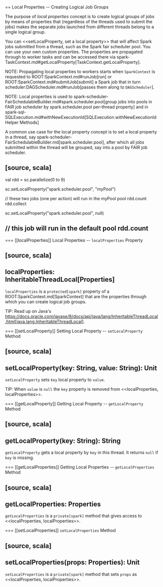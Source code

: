 == Local Properties -- Creating Logical Job Groups

The purpose of *local properties* concept is to create logical groups of jobs by means of properties that (regardless of the threads used to submit the jobs) makes the separate jobs launched from different threads belong to a single logical group.

You can <<setLocalProperty, set a local property>> that will affect Spark jobs submitted from a thread, such as the Spark fair scheduler pool. You can use your own custom properties. The properties are propagated through to worker tasks and can be accessed there via spark-TaskContext.md#getLocalProperty[TaskContext.getLocalProperty].

NOTE: Propagating local properties to workers starts when `SparkContext` is requested to ROOT:SparkContext.md#runJob[run] or ROOT:SparkContext.md#submitJob[submit] a Spark job that in turn scheduler:DAGScheduler.md#runJob[passes them along to `DAGScheduler`].

NOTE: Local properties is used to spark-scheduler-FairSchedulableBuilder.md#spark.scheduler.pool[group jobs into pools in FAIR job scheduler by spark.scheduler.pool per-thread property] and in spark-sql-SQLExecution.md#withNewExecutionId[SQLExecution.withNewExecutionId Helper Methods]

A common use case for the local property concept is to set a local property in a thread, say spark-scheduler-FairSchedulableBuilder.md[spark.scheduler.pool], after which all jobs submitted within the thread will be grouped, say into a pool by FAIR job scheduler.

[source, scala]
----
val rdd = sc.parallelize(0 to 9)

sc.setLocalProperty("spark.scheduler.pool", "myPool")

// these two jobs (one per action) will run in the myPool pool
rdd.count
rdd.collect

sc.setLocalProperty("spark.scheduler.pool", null)

// this job will run in the default pool
rdd.count
----

=== [[localProperties]] Local Properties -- `localProperties` Property

[source, scala]
----
localProperties: InheritableThreadLocal[Properties]
----

`localProperties` is a `protected[spark]` property of a ROOT:SparkContext.md[SparkContext] that are the properties through which you can create logical job groups.

TIP: Read up on Java's https://docs.oracle.com/javase/8/docs/api/java/lang/InheritableThreadLocal.html[java.lang.InheritableThreadLocal].

=== [[setLocalProperty]] Setting Local Property -- `setLocalProperty` Method

[source, scala]
----
setLocalProperty(key: String, value: String): Unit
----

`setLocalProperty` sets `key` local property to `value`.

TIP: When `value` is `null` the `key` property is removed from <<localProperties, localProperties>>.

=== [[getLocalProperty]] Getting Local Property -- `getLocalProperty` Method

[source, scala]
----
getLocalProperty(key: String): String
----

`getLocalProperty` gets a local property by `key` in this thread. It returns `null` if `key` is missing.

=== [[getLocalProperties]] Getting Local Properties -- `getLocalProperties` Method

[source, scala]
----
getLocalProperties: Properties
----

`getLocalProperties` is a `private[spark]` method that gives access to <<localProperties, localProperties>>.

=== [[setLocalProperties]] `setLocalProperties` Method

[source, scala]
----
setLocalProperties(props: Properties): Unit
----

`setLocalProperties` is a `private[spark]` method that sets `props` as <<localProperties, localProperties>>.
